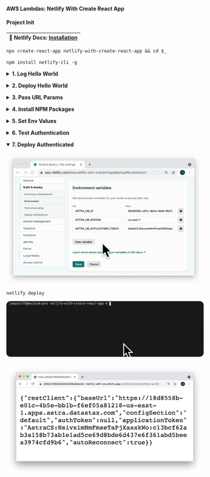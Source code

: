 #### AWS Lambdas: Netlify With Create React App  ####

<p></p>

#### Project Init ####

<p></p>

<table>
  <thead>
    <tr><th>
      📖 Netlify Docs: <a href="https://docs.netlify.com/cli/get-started/#installation">Installation</a>
    </th></tr>
  </thead>
</table>

<p></p>

<pre><code>npx create-react-app netlify-with-create-react-app && cd $_</code></pre>

<p></p>

<pre><code>npm install netlify-cli -g</code></pre>

<p></p>

<details closed>
  <summary><strong>1. Log Hello World</strong>
  </summary>

  <p></p>

  <table>
    <thead>
      <tr><th>
        📖 Netlify Docs: <a href="https://docs.netlify.com/functions/build-with-javascript/">Build serverless functions with JavaScript</a>
      </th></tr>
    </thead>
  </table>

  <p></p>

  <table>
    <thead>
      <tr><th>
        📖 Netlify Docs: <a href="https://docs.netlify.com/cli/get-started/#get-started-with-netlify-dev">Get started with Netlify Dev</a>
      </th></tr>
    </thead>
  </table>

  <p></p>

  <pre><code>netlify init</code></pre>

  <p></p>

  <img style="border-radius:10px;max-width:520px" src="../assets/netlify-init.gif"/>

  <p></p>
  
  <table>
    <thead>
      <tr><th>
        📖 Netlify Docs: <a href="https://functions.netlify.com/playground/#hello%2C-world!">Playground: Hello, World!</a>
      </th></tr>
    </thead>
  </table>

  <p></p>

  <table>
    <thead>
      <tr><th>
        📖 Netlify Docs: <a href="https://cli.netlify.com/commands/functions#functionscreate">functions:create</a>
      </th></tr>
    </thead>
  </table>

  <p></p>

  <pre><code>netlify functions:create hello-world</code></pre>

  <p></p>

  <img style="border-radius:10px;max-width:520px" src="../assets/netlify-functions-error.gif"/>

  <p></p>

  <table>
    <thead>
      <tr><th>
        📖 Netlify Docs: <a href="https://docs.netlify.com/functions/configure-and-deploy/">Configure and deploy Functions</a>
      </th></tr>
    </thead>
  </table>

  <p></p>

  <img style="border-radius:10px;max-width:420px" src="../assets/netlify-functions-folder.gif"/>

  <p></p>

  <pre><code>netlify functions:create hello-world</code></pre>

  <p></p>

  <img style="border-radius:10px;max-width:520px" src="../assets/netlify-functions-create.gif"/>

  <p></p>

  <pre><code>netlify dev</code></pre>

  <p></p>

  <img style="border-radius:10px;max-width:520px" src="../assets/netlify-dev-8888.gif"/>

  <p></p>

  <img style="border-radius:10px;max-width:520px" src="../assets/netlify-dev-hello.png"/>

  <p></p>

  <img style="border-radius:10px;max-width:520px" src="../assets/netlify-dev-200.gif"/>

  <p></p>

  <table>
    <thead>
      <tr><th>
        ⚠️ Something is already running on port xxxx.
      </th></tr>
    </thead>
    <tbody>
      <tr><td>
        <code>killall node</code> 
      </td></tr>
    </tbody>
  </table>

  <p></p>

</details>

<p></p>

<details closed>
  <summary><strong>2. Deploy Hello World</strong>
  </summary>

  <p></p>

  <table>
    <thead>
      <tr><th>
        ⚠️ Error: No such directory <br>› Did you forget to run a build?
      </th></tr>
    </thead>
    <tbody>
      <tr><td>
        Set your Directory to Deploy as blank or "." during init, or through the web dashboard in Site Settings: Build & Deploy.
      </td></tr>
    </tbody>
  </table>

  <p></p>

  <pre><code>netlify deploy</code></pre>

  <p></p>

  <img style="border-radius:10px;max-width:520px" src="../assets/netlify-deploy-hello.png"/>

  <p></p>

</details>

<p></p>

<details closed>
  <summary><strong>3. Pass URL Params</strong>
  </summary>

  <p></p>

  <table>
    <thead>
      <tr><th>
        📖 Netlify Docs: <a href="https://functions.netlify.com/playground/#hello%2C-%7Bname%7D">Playground: Hello, {name}</a>
      </th></tr>
    </thead>
  </table>

  <p></p>

  <pre><code>exports.handler = async (event, context) => {
  const name = event.queryStringParameters.name || "World";

  return {
    statusCode: 200,
    body: `Hello ${name}`,
  };
};</code></pre>

  <p></p>

  <img style="border-radius:10px;max-width:520px" src="../assets/netlify-params.png"/>

  <p></p>

</details>

<p></p>

<details closed>
  <summary><strong>4. Install NPM Packages</strong>
  </summary>

  <p></p>

  <pre><code>npm i @astrajs/collections</code></pre>

  <p></p>

  <img style="border-radius:10px;max-width:520px" src="../assets/netlify-npm-i.gif"/>

  <p></p>

</details>

<p></p>

<details closed>
  <summary><strong>5. Set Env Values</strong>
  </summary>

  <p></p>

  <table>
    <thead>
      <tr><th>
        📖 Netlify Docs: <a href="https://docs.netlify.com/configure-builds/environment-variables/#declare-variables">Environmental Variables</a>
      </th></tr>
    </thead>
  </table>

  <p></p>

  <img style="border-radius:10px;max-width:520px" src="../assets/netlify-env-folder.gif"/>

  <p></p>

  <img style="border-radius:10px;max-width:520px" src="../assets/netlify-dev-restart.jpg"/>

  <p></p>

  <pre><code>const handler = async (event) => {
  try {
    const region = process.env.ASTRA_DB_REGION
    const subject = event.queryStringParameters.name || 'World'
    return {
      statusCode: 200,
      body: JSON.stringify({ message: `Hello, ${subject}. Region: ${region}` }),
    }
  } catch (error) {
    return { statusCode: 500, body: error.toString() }
  }
}</code></pre>

  <p></p>

  <pre><code>netlify dev</code></pre>

  <p></p>

  <img style="border-radius:10px;max-width:520px" src="../assets/netlify-env-8888.jpg"/>

  <p></p>


</details>

<p></p>

<details closed>
  <summary><strong>6. Test Authentication</strong>
  </summary>

  <p></p>

  <pre><code>const { createClient } = require("@astrajs/collections");

const handler = async (event) => {
  try {
    const region = process.env.ASTRA_DB_REGION

    // create an Astra client  
    const astraClient = await createClient({
      astraDatabaseId: process.env.ASTRA_DB_ID,
      astraDatabaseRegion: process.env.ASTRA_DB_REGION,
      applicationToken: process.env.ASTRA_DB_APPLICATION_TOKEN,
    });

    const subject = event.queryStringParameters.name || 'World'

    return {
      statusCode: 200,
      body: JSON.stringify({ 
        message: `Hello, ${subject}. 
                  Region: ${region}.
                  Astra Token: ${astraClient.restClient.applicationToken}.` }),
    }
  } catch (error) {
    return { statusCode: 500, body: error.toString() }
  }
}

module.exports = { handler }</code></pre>

<p></p>

<img style="border-radius:10px;max-width:520px" src="../assets/netlify-test-token.jpg"/>

<p></p>

</details>

<p></p>

<details open>
  <summary><strong>7. Deploy Authenticated</strong>
  </summary>

  <p></p>

  <img style="border-radius:10px;max-width:520px" src="../assets/netlify-env-web.gif"/>

  <p></p>

  <pre><code>netlify deploy</code></pre>

  <p></p>

  <img style="border-radius:10px;max-width:520px" src="../assets/netlify-deploy-final.gif"/>

  <p></p>

  <img style="border-radius:10px;max-width:520px" src="../assets/netlify-deploy-final.jpg"/>

  <p></p>

  <!-- <table>
    <thead>
      <tr><th>
        ⚠️ Error: @astrajs/rest: baseUrl required for initialization
      </th></tr>
    </thead>
    <tbody>
      <tr><td>
        Not yet sure what's happening here.
      </td></tr>
    </tbody>
  </table> -->

  <p></p>

  <!-- <table>
    <thead>
      <tr><th>
        ⚠️ TimeoutError: Task timed out after 10.00 seconds
      </th></tr>
    </thead>
    <tbody>
      <tr><td>
        Simplify your function or try Netlify's <a href="https://docs.netlify.com/functions/background-functions/">Background Functions</a>.
      </td></tr>
    </tbody>
  </table> -->

</details>

